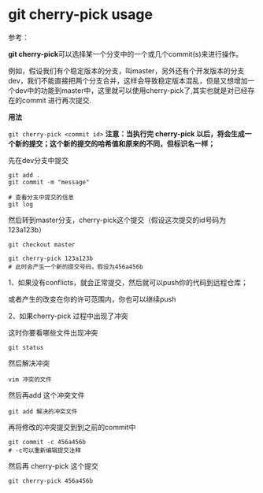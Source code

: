 # git cherry-pick usage

参考：

**git cherry-pick**可以选择某一个分支中的一个或几个commit(s)来进行操作。

例如，假设我们有个稳定版本的分支，叫master，另外还有个开发版本的分支dev，我们不能直接把两个分支合并，这样会导致稳定版本混乱，但是又想增加一个dev中的功能到master中，这里就可以使用cherry-pick了,其实也就是对已经存在的commit 进行再次提交.

**用法**

`git cherry-pick <commit id>`
**注意：当执行完 cherry-pick 以后，将会生成一个新的提交；这个新的提交的哈希值和原来的不同，但标识名一样；**

先在dev分支中提交

```
git add .
git commit -m "message"

# 查看分支中提交的信息
git log
```

然后转到master分支，cherry-pick这个提交（假设这次提交的id号码为 123a123b）

```
git checkout master

git cherry-pick 123a123b
# 此时会产生一个新的提交号码，假设为456a456b
```

1、如果没有conflicts，就会正常提交，然后就可以push你的代码到远程仓库；

或者产生的改变在你的许可范围内，你也可以继续push



2、如果cherry-pick 过程中出现了冲突

这时你要看哪些文件出现冲突

```
git status
```

然后解决冲突

```
vim 冲突的文件
```

然后再add 这个冲突文件

```
git add 解决的冲突文件
```

再将修改的冲突提交到到之前的commit中

```
git commit -c 456a456b
# -c可以重新编辑提交注释
```

然后再 cherry-pick 这个提交

```
git cherry-pick 456a456b
```

